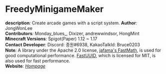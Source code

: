 # FreedyMinigameMaker
**description**_:_ Create arcade games with a script system.
**Author**_:_  JongWonLee  
**Contributors**_:_ Monday_blues_, Dixizer, andrewwindsor, HongMint  
**Minecraft Versions**_:_ Spigot(Paper) 1.12 ~ 1.17  
**Contact Developer**_:_ Discord: 종원#6938, KakaoTalkId: Bruce0203   
**Note**_:_ A library under the Apache 2.0 license, [jafama's FastMath](https://github.com/jeffhain/jafama), is used for good computational performance. [FastUUID](https://github.com/jchambers/fast-uuid), which is licensed for MIT, is also used for fast performance.  
**Website**_:_ [_Hompage_](https://github.com/FreedyPlugins/FreedyMinigameMaker2/wiki) 

